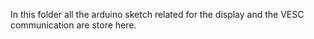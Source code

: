 In this folder all the arduino sketch related for the display and the VESC communication are store here.
